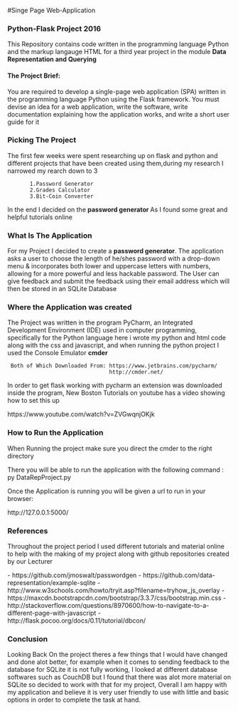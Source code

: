 #Singe Page Web-Application
<h3><b> Python-Flask Project 2016 </b></h3>
<p> This Repository contains code written in the programming language Python and the markup langauge HTML for a third year project in the module <b> Data Representation and Querying</b> <p> 
<h4> The Project Brief: </h4>
           You are required to develop a single-page web application (SPA) written
           in the programming language Python  using the Flask framework.
           You must devise an idea for a web application, write the software, write
           documentation explaining how the application works, and write a short user
           guide for it 
           
<h3><b> Picking The Project </b> </h3>
<p> The first few weeks were spent researching up on flask and python and different projects that have been created using them,during my  research  I narrowed my rearch down to 3 <p>
           
           1.Password Generator
           2.Grades Calculator
           3.Bit-Coin Converter
 <p> In the end I decided on the <b> password generator </b> As I found some great and helpful tutorials online <p>            
           
 <h3><b> What Is The Application </b> </h3>          
<p> For my Project I decided to create a <b>password generator</b>. The application asks a user to choose the length of he/shes password with a drop-down menu & incorporates both lower and uppercase letters with numbers, allowing for a more powerful and less hackable password. The User can give feedback and submit the feedback using their email address which will then be stored in an SQLite Database <p>  

<h3><b> Where the Application was created </b></h3>
<p> The Project was written in the program PyCharm, an Integrated Development Environment (IDE) used in computer programming, specifically for the Python language here i wrote my python and html code along with the css and javascript,  and when running the python project I used the Console Emulator <b>cmder</b> <p>
           
     Both of Which Downloaded From: https://www.jetbrains.com/pycharm/
                                    http://cmder.net/
<p> In order to get flask working with pycharm an extension was downloaded inside the program, New Boston Tutorials on youtube has a video showing how to set this up <p>
                                  https://www.youtube.com/watch?v=ZVGwqnjOKjk

<h3><b> How to Run the Application</b> </h3>
<p>When Running the project make sure  you direct the cmder to the right directory <p>
           There you will be able to run the application with the following command :
                                  py DataRepProject.py 
           
           
<p>Once the Application is running you will be given a url to run in your browser:<p>
                                  http://127.0.0.1:5000/

<h3><b> References</b> </h3>
 <p> Throughout the project period  I used different tutorials and material online to help with the making of my project along with github repositories created by our Lecturer <p>
- https://github.com/jmoswalt/passwordgen
- https://github.com/data-representation/example-sqlite
- http://www.w3schools.com/howto/tryit.asp?filename=tryhow_js_overlay
- https://maxcdn.bootstrapcdn.com/bootstrap/3.3.7/css/bootstrap.min.css
- http://stackoverflow.com/questions/8970600/how-to-navigate-to-a-different-page-with-javascript
-http://flask.pocoo.org/docs/0.11/tutorial/dbcon/
 
 <h3><b> Conclusion</b> </h3>
  <p> Looking Back On the project theres a few things that I would have changed and done alot better, for example when it comes to sending feedback to the database for SQLite it is not fully working, I looked at different database softwares such as CouchDB but I found that there was alot more material on SQLite so decided to work with that for my project, Overall I am happy with  my application and believe it is very user friendly to use with little and basic options in order to complete the task at hand.<p>   
           
 

